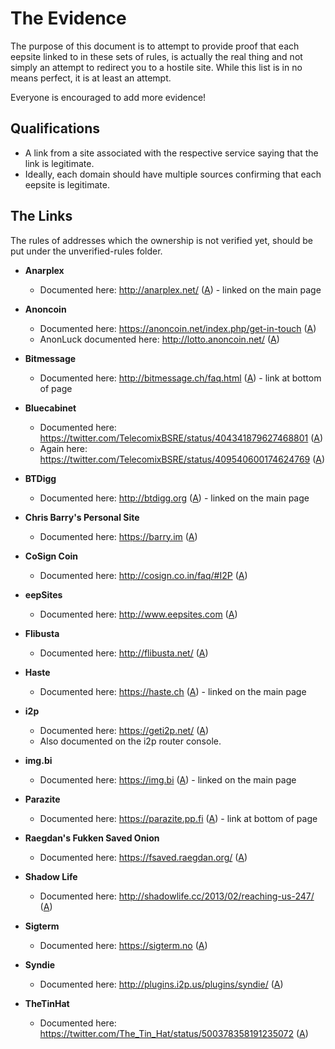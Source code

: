 # The Evidence
The purpose of this document is to attempt to provide proof that each eepsite linked to in these sets of rules, is actually the real thing and not simply an attempt to redirect you to a hostile site.
While this list is in no means perfect, it is at least an attempt.

Everyone is encouraged to add more evidence!

## Qualifications
* A link from a site associated with the respective service saying that the link is legitimate.
* Ideally, each domain should have multiple sources confirming that each eepsite is legitimate.

## The Links
The rules of addresses which the ownership is not verified yet, should be put under the unverified-rules folder.

* **Anarplex**
	* Documented here: <http://anarplex.net/> ([A](https://archive.today/8isNe)) - linked on the main page

* **Anoncoin**
	* Documented here: <https://anoncoin.net/index.php/get-in-touch> ([A](https://archive.today/HjKiP))
	* AnonLuck documented here: <http://lotto.anoncoin.net/> ([A](https://archive.today/6VsZ2))

* **Bitmessage**
	* Documented here: <http://bitmessage.ch/faq.html> ([A](https://archive.today/9aSxc)) - link at bottom of page

* **Bluecabinet**
	* Documented here: <https://twitter.com/TelecomixBSRE/status/404341879627468801> ([A](https://archive.today/XNYcf))
	* Again here: <https://twitter.com/TelecomixBSRE/status/409540600174624769> ([A](https://archive.today/YQDcW))

* **BTDigg**
	* Documented here: <http://btdigg.org> ([A](https://archive.today/yaDMT)) - linked on the main page

* **Chris Barry's Personal Site**
	* Documented here: <https://barry.im> ([A](https://archive.today/WinpQ))

* **CoSign Coin**
	* Documented here: <http://cosign.co.in/faq/#I2P> ([A](https://archive.today/gjglk))

* **eepSites**
	* Documented here: <http://www.eepsites.com> ([A](https://archive.today/P5zeu))

* **Flibusta**
	* Documented here: <http://flibusta.net/> ([A](https://archive.today/3DAe5))

* **Haste**
	* Documented here: <https://haste.ch> ([A](https://web.archive.org/web/20130627044558/https://haste.ch)) - linked on the main page

* **i2p**
	* Documented here: <https://geti2p.net/> ([A](https://archive.today/u82Bk))
	* Also documented on the i2p router console.

* **img.bi**
	* Documented here: <https://img.bi> ([A](https://archive.today/Bwo1T)) - linked on the main page

* **Parazite**
	* Documented here: <https://parazite.pp.fi> ([A](https://archive.today/7fseG)) - link at bottom of page

* **Raegdan's Fukken Saved Onion**
    * Documented here: <https://fsaved.raegdan.org/> ([A](https://archive.today/L0bCT))

* **Shadow Life**
	* Documented here: <http://shadowlife.cc/2013/02/reaching-us-247/> ([A](https://archive.today/6wqCE))

* **Sigterm**
	* Documented here: <https://sigterm.no> ([A](https://archive.today/N83uK))

* **Syndie**
	* Documented here: <http://plugins.i2p.us/plugins/syndie/> ([A](http://web.archive.org/web/20140619065450/http://plugins.i2p.us/plugins/syndie/))

* **TheTinHat** 
	* Documented here: <https://twitter.com/The_Tin_Hat/status/500378358191235072> ([A](https://archive.today/986Vu))
